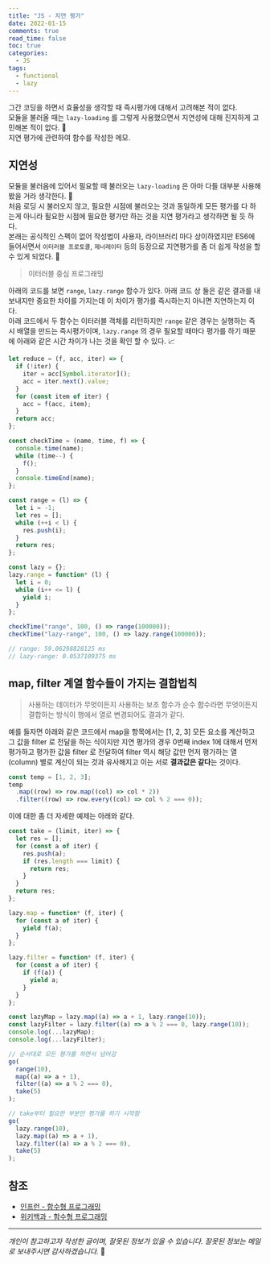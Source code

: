 ```yaml
---
title: "JS - 지연 평가"
date: 2022-01-15
comments: true
read_time: false
toc: true
categories:
  - JS
tags:
  - functional
  - lazy
---
```


그간 코딩을 하면서 효율성을 생각할 때 즉시평가에 대해서 고려해본 적이 없다.  
모듈을 불러올 때는 `lazy-loading` 를 그렇게 사용했으면서 지연성에 대해 진지하게 고민해본 적이 없다. 🧨  
지연 평가에 관련하여 함수를 작성한 메모.

## 지연성

모듈을 불러옴에 있어서 필요할 때 불러오는 `lazy-loading` 은 아마 다들 대부분 사용해봤을 거라 생각한다. 🐳  
처음 로딩 시 불러오지 않고, 필요한 시점에 불러오는 것과 동일하게 모든 평가를 다 하는게 아니라 필요한 시점에 필요한 평가만 하는 것을 지연 평가라고 생각하면 될 듯 하다.  
본래는 공식적인 스펙이 없어 작성법이 사용자, 라이브러리 마다 상이하였지만 ES6에 들어서면서 `이터러블 프로토콜`, `제너레이터` 등의 등장으로 지연평가를 좀 더 쉽게 작성을 할 수 있게 되었다. 🚀

> 이터러블 중심 프로그래밍

아래의 코드를 보면 `range`, `lazy.range` 함수가 있다. 아래 코드 상 둘은 같은 결과를 내보내지만 중요한 차이를 가지는데 이 차이가 평가를 즉시하는지 아니면 지연하는지 이다.  
아래 코드에서 두 함수는 이터러블 객체를 리턴하지만 `range` 같은 경우는 실행하는 즉시 배열을 만드는 즉시평가이며, `lazy.range` 의 경우 필요할 때마다 평가를 하기 때문에 아래와 같은 시간 차이가 나는 것을 확인 할 수 있다. 📈

```js
let reduce = (f, acc, iter) => {
  if (!iter) {
    iter = acc[Symbol.iterator]();
    acc = iter.next().value;
  }
  for (const item of iter) {
    acc = f(acc, item);
  }
  return acc;
};

const checkTime = (name, time, f) => {
  console.time(name);
  while (time--) {
    f();
  }
  console.timeEnd(name);
};

const range = (l) => {
  let i = -1;
  let res = [];
  while (++i < l) {
    res.push(i);
  }
  return res;
};

const lazy = {};
lazy.range = function* (l) {
  let i = 0;
  while (i++ <= l) {
    yield i;
  }
};

checkTime("range", 100, () => range(100000));
checkTime("lazy-range", 100, () => lazy.range(100000));

// range: 59.06298828125 ms
// lazy-range: 0.0537109375 ms
```

## map, filter 계열 함수들이 가지는 결합법칙

> 사용하는 데이터가 무엇이든지 사용하는 보조 함수가 순수 함수라면 무엇이든지 결합하는 방식이 행에서 열로 변경되어도 결과가 같다.

예를 들자면 아래와 같은 코드에서 map을 항목에서는 [1, 2, 3] 모든 요소를 계산하고 그 값을 filter 로 전달을 하는 식이지만 지연 평가의 경우 0번째 index 1에 대해서 먼저 평가하고 평가한 값을 filter 로 전달하여 filter 역시 해당 값만 먼저 평가하는 열(column) 별로 계산이 되는 것과 유사해지고 이는 서로 **결과값은 같다**는 것이다.

```js
const temp = [1, 2, 3];
temp
  .map((row) => row.map((col) => col * 2))
  .filter((row) => row.every((col) => col % 2 === 0));
```

이에 대한 좀 더 자세한 예제는 아래와 같다.

```js
const take = (limit, iter) => {
  let res = [];
  for (const a of iter) {
    res.push(a);
    if (res.length === limit) {
      return res;
    }
  }
  return res;
};

lazy.map = function* (f, iter) {
  for (const a of iter) {
    yield f(a);
  }
};

lazy.filter = function* (f, iter) {
  for (const a of iter) {
    if (f(a)) {
      yield a;
    }
  }
};

const lazyMap = lazy.map((a) => a + 1, lazy.range(10));
const lazyFilter = lazy.filter((a) => a % 2 === 0, lazy.range(10));
console.log(...lazyMap);
console.log(...lazyFilter);

// 순서대로 모든 평가를 하면서 넘어감
go(
  range(10),
  map((a) => a + 1),
  filter((a) => a % 2 === 0),
  take(5)
);

// take부터 필요한 부분만 평가를 하기 시작함
go(
  lazy.range(10),
  lazy.map((a) => a + 1),
  lazy.filter((a) => a % 2 === 0),
  take(5)
);
```

## 참조

- [인프런 - 함수형 프로그래밍](https://www.inflearn.com/course/functional-es6)
- [위키백과 - 함수형 프로그래밍](https://ko.wikipedia.org/wiki/%ED%95%A8%EC%88%98%ED%98%95_%ED%94%84%EB%A1%9C%EA%B7%B8%EB%9E%98%EB%B0%8D#cite_note-expression_style-1)
<hr/>

_개인이 참고하고자 작성한 글이며, 잘못된 정보가 있을 수 있습니다. 잘못된 정보는 메일로 보내주시면 감사하겠습니다._ 🙏

